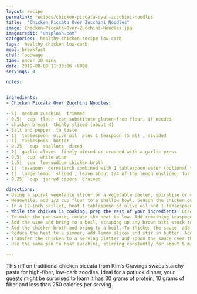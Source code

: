 ```yaml
---
layout: recipe
permalink: recipes/chicken-piccata-over-zucchini-noodles
title:  "Chicken Piccata Over Zucchini Noodles"
image: Chicken-Piccata-Over-Zucchini-Noodles.jpg
imagecredit: "unsplash.com"
categories:  healthy chicken-recipe low-carb
tags:  healthy chicken low-carb
meal: breakfast
chef: foodwage
time: under 30 mins
date: 2019-08-08 11:33:00 +0800
servings: 4

notes:


ingredients:
- Chicken Piccata Over Zucchini Noodles:

- 5|  medium zucchini  trimmed
- 0.5|  cup  flour  can substitute gluten-free flour, if needed
- chicken breast  thinly sliced (about 4)
- Salt and pepper  to taste
- 1|  tablespoon  olive oil  plus 1 teaspoon (5 ml) , divided
- 1|  tablespoon  butter
- 0.25|  cup  shallots  diced
- 2|  garlic cloves  finely minced or crushed with a garlic press
- 0.5|  cup  white wine
- 1.5|  cup  low-sodium chicken broth
- 1|  tesapoon  cornstarch combined with 1 tablespoon water (optional to thicken sauce)
- 1|  large lemon  sliced , leave about 1/4 of the lemon unsliced, for juice
- 0.25|  cup  jarred capers  drained

directions:
- Using a spiral vegetable slicer or a vegetable peeler, spiralize or cut zucchini lengthwise into long, thin strips. If slicing, stop when you reach the seeds in the middle, which will make the noodles fall apart. Place the zucchini “noodles” in a colander and toss with salt. Let drain for 15–30 minutes, then gently squeeze to remove excess water.
- Meanwhile, add 1/2 cup flour to a shallow bowl. Season the chicken on both sides with salt and pepper, then dredge the cutlets in flour, shaking off any excess as you go. Transfer to a plate.
- In a 12-inch skillet, heat 1 tablespoon of olive oil and 1 tablespoon of butter over medium-low heat. Add the chicken and brown on both sides, about 3 minutes per side. Transfer the chicken to a plate and cover with foil to keep warm.
- While the chicken is cooking, prep the rest of your ingredients: Dice shallots, mince or crush garlic, open white wine, rinse capers, chop parsley and slice lemons.
- To make the pan sauce, reduce the heat to low. Add remaining teaspoon of oil to the pan. Saute shallots until soft, about 1 minute, then add garlic and cook until fragrant, about 30 seconds.
- Add the wine and bring to a boil, scraping up any brown bits stuck to the bottom of the pan. Continue to heat until the liquid is reduced by half.
- Add the chicken broth and bring to a boil. To thicken the sauce, add cornstarch slurry, whisking constantly.
- Reduce the heat to a simmer, add lemon slices and stir in butter. Add the juice of 1/4 lemon and sprinkle with capers. Return the chicken and any accumulated juices to the pan. Taste the dish; season with extra lemon juice, salt and pepper if desired.
- Transfer the chicken to a serving platter and spoon the sauce over the top. Garnish with lemon slices and fresh parsley.
- Use the same pan to heat zucchini, stirring constantly for about 5 minutes until it reaches desired texture. Serve chicken over zucchini noodles alongside a glass of chardonnay.

---
```


This riff on traditional chicken piccata from Kim’s Cravings swaps starchy pasta for high-fiber, low-carb zoodles. Ideal for a potluck dinner, your guests might be surprised to learn it has 30 grams of protein, 10 grams of fiber and less than 250 calories per serving.